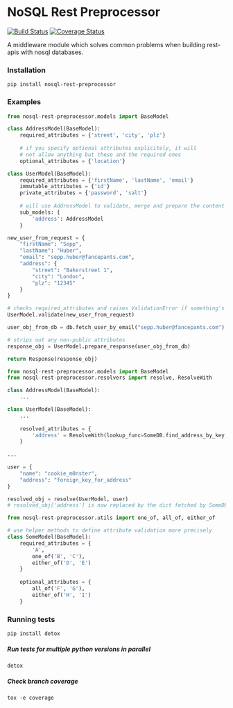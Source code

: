 NoSQL Rest Preprocessor
=======================
[![Build Status](https://travis-ci.org/felixbr/nosql-rest-preprocessor.svg?branch=master)](https://travis-ci.org/felixbr/nosql-rest-preprocessor)
[![Coverage Status](https://img.shields.io/coveralls/felixbr/nosql-rest-preprocessor.svg)](https://coveralls.io/r/felixbr/nosql-rest-preprocessor)

A middleware module which solves common problems when building rest-apis with nosql databases.

### Installation

```
pip install nosql-rest-preprocessor
```

### Examples

```python
from nosql-rest-preprocessor.models import BaseModel

class AddressModel(BaseModel):
    required_attributes = {'street', 'city', 'plz'}
    
    # if you specify optional attributes explicitely, it will 
    # not allow anything but these and the required ones
    optional_attributes = {'location'}

class UserModel(BaseModel):
    required_attributes = {'firstName', 'lastName', 'email'}
    immutable_attributes = {'id'}
    private_attributes = {'password', 'salt'}
    
    # will use AddressModel to validate, merge and prepare the content of the 'address' attribute
    sub_models: {
        'address': AddressModel
    }
```

```python
new_user_from_request = {
    "firstName": "Sepp",
    "lastName": "Huber",
    "email": "sepp.huber@fancepants.com",
    "address": {
        "street": "Bakerstreet 1",
        "city": "London",
        "plz": "12345"
    }
}

# checks required_attributes and raises ValidationError if something's amiss
UserModel.validate(new_user_from_request)

```

```python
user_obj_from_db = db.fetch_user_by_email("sepp.huber@fancepants.com")

# strips out any non-public attributes
response_obj = UserModel.prepare_response(user_obj_from_db)

return Response(response_obj)
```

```python
from nosql-rest-preprocessor.models import BaseModel
from nosql-rest-preprocessor.resolvers import resolve, ResolveWith

class AddressModel(BaseModel):
    ...

class UserModel(BaseModel):
    ...
    
    resolved_attributes = {
        'address' = ResolveWith(lookup_func=SomeDB.find_address_by_key, model=AddressModel)
    }
    
...

user = {
    "name": "cookie_m0nster",
    "address": "foreign_key_for_address"
}

resolved_obj = resolve(UserModel, user)
# resolved_obj['address'] is now replaced by the dict fetched by SomeDB.find_address_by_key('foreign_key_for_address')
```

```python
from nosql-rest-preprocessor.utils import one_of, all_of, either_of

# use helper methods to define attribute validation more precisely
class SomeModel(BaseModel):
    required_attributes = {
        'A',
        one_of('B', 'C'),
        either_of('D', 'E')
    }
    
    optional_attributes = {
        all_of('F', 'G'),
        either_of('H', 'I')
    }
```

### Running tests
```
pip install detox
```

##### Run tests for multiple python versions in parallel
```
detox
```

##### Check branch coverage
```
tox -e coverage
```
